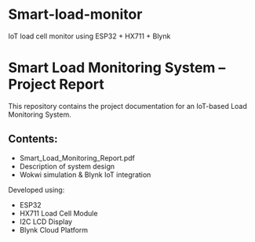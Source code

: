 # Smart-load-monitor
IoT load cell monitor using ESP32 + HX711 + Blynk
# Smart Load Monitoring System – Project Report

This repository contains the project documentation for an IoT-based Load Monitoring System.

## Contents:
-  Smart_Load_Monitoring_Report.pdf
-  Description of system design
-  Wokwi simulation & Blynk IoT integration

Developed using:
- ESP32
- HX711 Load Cell Module
- I2C LCD Display
- Blynk Cloud Platform
